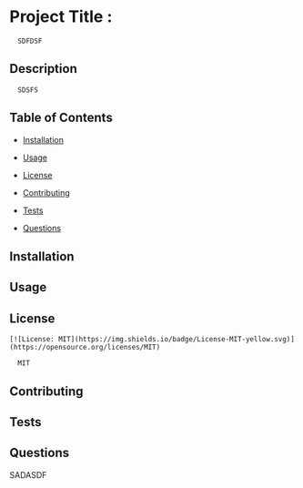 
  # Project Title :
      SDFDSF
  ## Description
      SDSFS

  ## Table of Contents
  * [Installation](#installation)
  * [Usage](#usage)
     
  * [License](#license)
  
  * [Contributing](#contributing)
  * [Tests](#tests)
  * [Questions](#questions)

  ## Installation


  ## Usage




  ## License
      
    [![License: MIT](https://img.shields.io/badge/License-MIT-yellow.svg)](https://opensource.org/licenses/MIT)
    
      MIT
  



  ## Contributing



  ## Tests



  ## Questions


SADASDF
